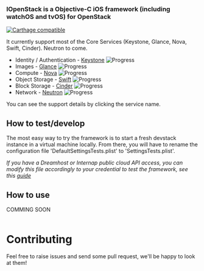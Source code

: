 ### IOpenStack is a Objective-C iOS framework (including watchOS and tvOS) for OpenStack

[![Carthage compatible](https://img.shields.io/badge/Carthage-compatible-4BC51D.svg?style=flat)](https://github.com/Carthage/Carthage)


It currently support most of the Core Services (Keystone, Glance, Nova, Swift, Cinder). Neutron to come.

+ Identity / Authentication - [Keystone](/src/Auth/README.md) ![Progress](http://progressed.io/bar/90)  
+ Images - [Glance](/src/Image/README.md) ![Progress](http://progressed.io/bar/100)  
+ Compute - [Nova](/src/Compute/README.md) ![Progress](http://progressed.io/bar/40)  
+ Object Storage - [Swift](/src/ObjectStorage/README.md) ![Progress](http://progressed.io/bar/80)  
+ Block Storage - [Cinder](/src/BlockStorage/README.md) ![Progress](http://progressed.io/bar/90)  
+ Network - [Neutron](/src/Network/README.md) ![Progress](http://progressed.io/bar/0)

You can see the support details by clicking the service name.


How to test/develop
-------------------
The most easy way to try the framework is to start a fresh devstack instance in a virtual machine locally.
From there, you will have to rename the configuration file 'DefaultSettingsTests.plist' to 'SettingsTests.plist'. 

*If you have a Dreamhost or Internap public cloud API access, you can modify this file accordingly to your credential to test the framework, see this [guide](/src/Auth/Provider/README.md)*

How to use
----------
COMMING SOON
```objective-c


```


Contributing
============

Feel free to raise issues and send some pull request, we'll be happy to look at them!